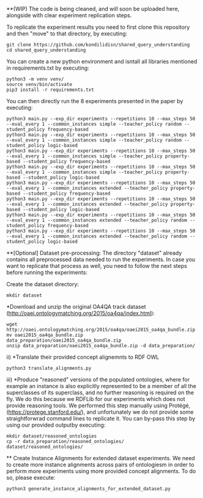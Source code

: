 **(WIP) The code is being cleaned, and will soon be uploaded here, alongside with clear experiment replication steps.

To replicate the experiment results you need to first clone this repository and then "move" to that directory, by executing:

    git clone https://github.com/kondilidisn/shared_query_understanding
    cd shared_query_understanding

You can create a new python environment and isntall all libraries mentioned in requirements.txt by executing:

    python3 -m venv venv/
    source venv/bin/activate
    pip3 install -r requirements.txt

You can then directly run the 8 experiments presented in the paper by executing:

    python3 main.py --exp_dir experiments --repetitions 10 --max_steps 50 --eval_every 1 --common_instances simple --teacher_policy random --student_policy frequency-based
    python3 main.py --exp_dir experiments --repetitions 10 --max_steps 50 --eval_every 1 --common_instances simple --teacher_policy random --student_policy logic-based
    python3 main.py --exp_dir experiments --repetitions 10 --max_steps 50 --eval_every 1 --common_instances simple --teacher_policy property-based --student_policy frequency-based
    python3 main.py --exp_dir experiments --repetitions 10 --max_steps 50 --eval_every 1 --common_instances simple --teacher_policy property-based --student_policy logic-based
    python3 main.py --exp_dir experiments --repetitions 10 --max_steps 50 --eval_every 1 --common_instances extended --teacher_policy property-based --student_policy frequency-based
    python3 main.py --exp_dir experiments --repetitions 10 --max_steps 50 --eval_every 1 --common_instances extended --teacher_policy property-based --student_policy logic-based
    python3 main.py --exp_dir experiments --repetitions 10 --max_steps 50 --eval_every 1 --common_instances extended --teacher_policy random --student_policy frequency-based
    python3 main.py --exp_dir experiments --repetitions 10 --max_steps 50 --eval_every 1 --common_instances extended --teacher_policy random --student_policy logic-based
    
**[Optional] Dataset pre-processing:
The directory "dataset" already contains all preprocessed data needed to run the experiments. In case you want to replicate that process as well, you need to follow the next steps before running the experiments:

Create the dataset directory:

    mkdir dataset
 
 *Download and unzip the original OA4QA track dataset (http://oaei.ontologymatching.org/2015/oa4qa/index.html):
 
    wget http://oaei.ontologymatching.org/2015/oa4qa/oaei2015_oa4qa_bundle.zip
    mv oaei2015_oa4qa_bundle.zip data_preparation/oaei2015_oa4qa_bundle.zip
    unzip data_preparation/oaei2015_oa4qa_bundle.zip -d data_preparation/
    
ii) *Translate their provided concept alignemnts to RDF OWL

    python3 translate_alignments.py
    
iii) *Produce "reasoned" versions of the populated ontologies, where for example an instance is also explicitly represented to be a member of all the superclasses of its superclass, and no further reasoning is required on the fly. We do this because we RDFLib for our experiments which does not provide reasoning tools.
We performed this step manually using Protégé, (https://protege.stanford.edu/), and unfortunately we do not provide some straightforwrad command lines to replicate it.
You can by-pass this step by using our provided outputby executing:

    mkdir dataset/reasoned_ontologies
    cp -r data_preparation/reasoned_ontologies/ dataset/reasoned_ontologies/
    
** Create Instance Alignments for extended dataset experiments.
We need to create more instance alignments across pairs of ontologiesm in order to perform more experiments using more provided concept alignments. To do so, please execute:

    python3 generate_instance_alignments_for_extended_dataset.py

    


